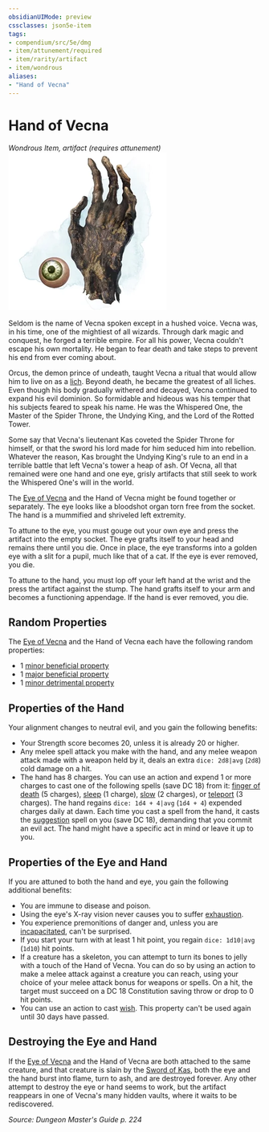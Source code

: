 ```yaml
---
obsidianUIMode: preview
cssclasses: json5e-item
tags:
- compendium/src/5e/dmg
- item/attunement/required
- item/rarity/artifact
- item/wondrous
aliases: 
- "Hand of Vecna"
---
```

# Hand of Vecna
*Wondrous Item, artifact (requires attunement)*  
![](4-Resources/Compendium/items/img/hand-of-vecna.webp#right)  


Seldom is the name of Vecna spoken except in a hushed voice. Vecna was, in his time, one of the mightiest of all wizards. Through dark magic and conquest, he forged a terrible empire. For all his power, Vecna couldn't escape his own mortality. He began to fear death and take steps to prevent his end from ever coming about.

Orcus, the demon prince of undeath, taught Vecna a ritual that would allow him to live on as a [lich](4-Resources/Compendium/bestiary/undead/lich.md). Beyond death, he became the greatest of all liches. Even though his body gradually withered and decayed, Vecna continued to expand his evil dominion. So formidable and hideous was his temper that his subjects feared to speak his name. He was the Whispered One, the Master of the Spider Throne, the Undying King, and the Lord of the Rotted Tower.

Some say that Vecna's lieutenant Kas coveted the Spider Throne for himself, or that the sword his lord made for him seduced him into rebellion. Whatever the reason, Kas brought the Undying King's rule to an end in a terrible battle that left Vecna's tower a heap of ash. Of Vecna, all that remained were one hand and one eye, grisly artifacts that still seek to work the Whispered One's will in the world.

The [Eye of Vecna](4-Resources/Compendium/items/eye-of-vecna.md) and the Hand of Vecna might be found together or separately. The eye looks like a bloodshot organ torn free from the socket. The hand is a mummified and shriveled left extremity.

To attune to the eye, you must gouge out your own eye and press the artifact into the empty socket. The eye grafts itself to your head and remains there until you die. Once in place, the eye transforms into a golden eye with a slit for a pupil, much like that of a cat. If the eye is ever removed, you die.

To attune to the hand, you must lop off your left hand at the wrist and the press the artifact against the stump. The hand grafts itself to your arm and becomes a functioning appendage. If the hand is ever removed, you die.

## Random Properties

The [Eye of Vecna](4-Resources/Compendium/items/eye-of-vecna.md) and the Hand of Vecna each have the following random properties:

- 1 [minor beneficial property](4-Resources/Compendium/tables/artifact-properties-minor-beneficial-properties.md)  
- 1 [major beneficial property](4-Resources/Compendium/tables/artifact-properties-major-beneficial-properties.md)  
- 1 [minor detrimental property](4-Resources/Compendium/tables/artifact-properties-minor-detrimental-properties.md)  

## Properties of the Hand

Your alignment changes to neutral evil, and you gain the following benefits:

- Your Strength score becomes 20, unless it is already 20 or higher.  
- Any melee spell attack you make with the hand, and any melee weapon attack made with a weapon held by it, deals an extra `dice: 2d8|avg` (`2d8`) cold damage on a hit.  
- The hand has 8 charges. You can use an action and expend 1 or more charges to cast one of the following spells (save DC 18) from it: [finger of death](4-Resources/Compendium/spells/finger-of-death.md) (5 charges), [sleep](4-Resources/Compendium/spells/sleep.md) (1 charge), [slow](4-Resources/Compendium/spells/slow.md) (2 charges), or [teleport](4-Resources/Compendium/spells/teleport.md) (3 charges). The hand regains `dice: 1d4 + 4|avg` (`1d4 + 4`) expended charges daily at dawn. Each time you cast a spell from the hand, it casts the [suggestion](4-Resources/Compendium/spells/suggestion.md) spell on you (save DC 18), demanding that you commit an evil act. The hand might have a specific act in mind or leave it up to you.  

## Properties of the Eye and Hand

If you are attuned to both the hand and eye, you gain the following additional benefits:

- You are immune to disease and poison.  
- Using the eye's X-ray vision never causes you to suffer [exhaustion](4-Resources/Compendium/rules/conditions.md#exhaustion).  
- You experience premonitions of danger and, unless you are [incapacitated](4-Resources/Compendium/rules/conditions.md#incapacitated), can't be surprised.  
- If you start your turn with at least 1 hit point, you regain `dice: 1d10|avg` (`1d10`) hit points.  
- If a creature has a skeleton, you can attempt to turn its bones to jelly with a touch of the Hand of Vecna. You can do so by using an action to make a melee attack against a creature you can reach, using your choice of your melee attack bonus for weapons or spells. On a hit, the target must succeed on a DC 18 Constitution saving throw or drop to 0 hit points.  
- You can use an action to cast [wish](4-Resources/Compendium/spells/wish.md). This property can't be used again until 30 days have passed.  

## Destroying the Eye and Hand

If the [Eye of Vecna](4-Resources/Compendium/items/eye-of-vecna.md) and the Hand of Vecna are both attached to the same creature, and that creature is slain by the [Sword of Kas](4-Resources/Compendium/items/sword-of-kas.md), both the eye and the hand burst into flame, turn to ash, and are destroyed forever. Any other attempt to destroy the eye or hand seems to work, but the artifact reappears in one of Vecna's many hidden vaults, where it waits to be rediscovered.

*Source: Dungeon Master's Guide p. 224*